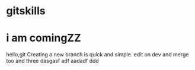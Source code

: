 # gitskills
# i am comingZZ
hello,git
Creating a new branch is quick and simple.
edit on dev and merge too and three
dasgasf adf aadadf
ddd
